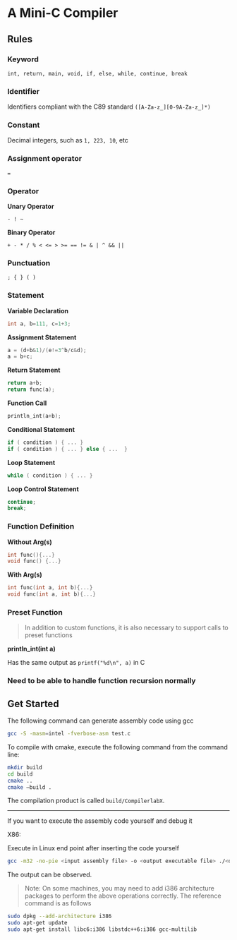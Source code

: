 # A Mini-C Compiler

## Rules

### Keyword

`int, return, main, void, if, else, while, continue, break`

### Identifier

Identifiers compliant with the C89 standard `([A-Za-z_][0-9A-Za-z_]*)`

### Constant

Decimal integers, such as `1, 223, 10`, etc

### Assignment operator

`=`

### Operator

**Unary Operator**  

`- ! ~`

**Binary Operator**  

`+ - * / % < <= > >= == != & | ^ && ||`

### Punctuation

`; { } ( )`

### Statement

**Variable Declaration**

```c
int a, b=111, c=1+3;
```

**Assignment Statement**

```c
a = (d+b&1)/(e!=3^b/c&d); 
a = b+c;
```

**Return Statement**

```c
return a+b; 
return func(a);
```

**Function Call**

```c
println_int(a+b);
```

**Conditional Statement**

```c
if ( condition ) { ... }
if ( condition ) { ... } else { ...  }
```

**Loop Statement**

```c
while ( condition ) { ... }
```

**Loop Control Statement**

```c
continue;
break;
```

### Function Definition

**Without Arg(s)**

```c
int func(){...}
void func() {...}
```

**With Arg(s)**

```c
int func(int a, int b){...}
void func(int a, int b){...}
```

### Preset Function

> In addition to custom functions, it is also necessary to support calls to preset functions

**println_int(int a)**

Has the same output as `printf("%d\n", a)` in C

### Need to be able to handle function recursion normally


## Get Started

The following command can generate assembly code using gcc

```bash
gcc -S -masm=intel -fverbose-asm test.c
```

To compile with cmake, execute the following command from the command line:

```bash
mkdir build
cd build
cmake ..
cmake –build .
```

The compilation product is called `build/CompilerlabX`.

---

If you want to execute the assembly code yourself and debug it

X86:

Execute in Linux end point after inserting the code yourself

```bash
gcc -m32 -no-pie <input assembly file> -o <output executable file> ./<output executable file>
```

The output can be observed.

> Note: On some machines, you may need to add i386 architecture packages to perform the above operations correctly. The reference command is as follows

```bash
sudo dpkg --add-architecture i386
sudo apt-get update
sudo apt-get install libc6:i386 libstdc++6:i386 gcc-multilib
```


